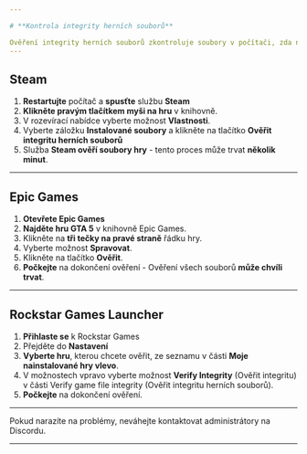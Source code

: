```yaml
---

# **Kontrola integrity herních souborů**

Ověření integrity herních souborů zkontroluje soubory v počítači, zda nejsou poškozené nebo poškozené. Pokud se některé soubory liší, budou změněny nebo opraveny. Vaše uložená data nebudou ovlivněna.  
---
```


## **Steam**

1. **Restartujte** počítač a **spusťte** službu **Steam**  
2. **Klikněte pravým tlačítkem myši na hru** v knihovně.  
3. V rozevírací nabídce vyberte možnost **Vlastnosti**.  
4. Vyberte záložku **Instalované soubory** a klikněte na tlačítko **Ověřit integritu herních souborů**
5. Služba **Steam ověří soubory hry** \- tento proces může trvat **několik minut**.

---

## **Epic Games**

1. **Otevřete Epic Games**  
2. **Najděte hru GTA 5** v knihovně Epic Games.  
3. Klikněte na **tři tečky na pravé straně** řádku hry.  
4. Vyberte možnost **Spravovat**.  
5. Klikněte na tlačítko **Ověřit**.  
6. **Počkejte** na dokončení ověření \- Ověření všech souborů **může chvíli trvat**.  
   

---

## **Rockstar Games Launcher**

1. **Přihlaste se** k Rockstar Games  
2. Přejděte do **Nastavení**  
3. **Vyberte hru**, kterou chcete ověřit, ze seznamu v části **Moje nainstalované hry vlevo**.  
4. V možnostech vpravo vyberte možnost **Verify Integrity** (Ověřit integritu) v části Verify game file integrity (Ověřit integritu herních souborů).  
5. **Počkejte** na dokončení ověření.

---

Pokud narazíte na problémy, neváhejte kontaktovat administrátory na Discordu.

---
